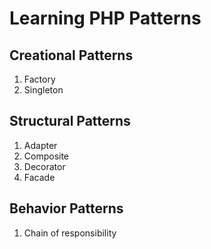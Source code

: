 # Learning PHP Patterns
## Creational Patterns
1. Factory
2. Singleton
## Structural Patterns
1. Adapter
2. Composite
3. Decorator
4. Facade
## Behavior Patterns
1. Chain of responsibility
